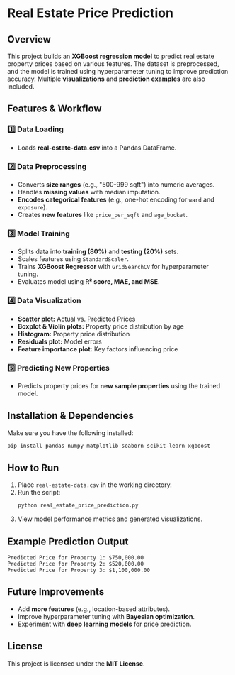 # Real Estate Price Prediction

## Overview
This project builds an **XGBoost regression model** to predict real estate property prices based on various features. The dataset is preprocessed, and the model is trained using hyperparameter tuning to improve prediction accuracy. Multiple **visualizations** and **prediction examples** are also included.

## Features & Workflow
### 1️⃣ Data Loading
- Loads **real-estate-data.csv** into a Pandas DataFrame.

### 2️⃣ Data Preprocessing
- Converts **size ranges** (e.g., "500-999 sqft") into numeric averages.
- Handles **missing values** with median imputation.
- **Encodes categorical features** (e.g., one-hot encoding for `ward` and `exposure`).
- Creates **new features** like `price_per_sqft` and `age_bucket`.

### 3️⃣ Model Training
- Splits data into **training (80%)** and **testing (20%)** sets.
- Scales features using `StandardScaler`.
- Trains **XGBoost Regressor** with `GridSearchCV` for hyperparameter tuning.
- Evaluates model using **R² score, MAE, and MSE**.

### 4️⃣ Data Visualization
- **Scatter plot:** Actual vs. Predicted Prices
- **Boxplot & Violin plots:** Property price distribution by age
- **Histogram:** Property price distribution
- **Residuals plot:** Model errors
- **Feature importance plot:** Key factors influencing price

### 5️⃣ Predicting New Properties
- Predicts property prices for **new sample properties** using the trained model.

## Installation & Dependencies
Make sure you have the following installed:
```bash
pip install pandas numpy matplotlib seaborn scikit-learn xgboost
```

## How to Run
1. Place `real-estate-data.csv` in the working directory.
2. Run the script:
   ```bash
   python real_estate_price_prediction.py
   ```
3. View model performance metrics and generated visualizations.

## Example Prediction Output
```
Predicted Price for Property 1: $750,000.00
Predicted Price for Property 2: $520,000.00
Predicted Price for Property 3: $1,100,000.00
```

## Future Improvements
- Add **more features** (e.g., location-based attributes).
- Improve hyperparameter tuning with **Bayesian optimization**.
- Experiment with **deep learning models** for price prediction.

## License
This project is licensed under the **MIT License**.


